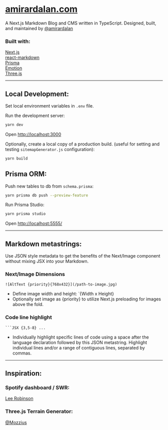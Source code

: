 # [amirardalan.com](https://amirardalan.com)

A Next.js Markdown Blog and CMS written in TypeScript. Designed, built, and maintained by [@amirardalan](https://github.com/amirardalan)

### Built with:

[Next.js](https://github.com/vercel/next.js/)  
[react-markdown](https://github.com/remarkjs/react-markdown)  
[Prisma](https://github.com/prisma/prisma)  
[Emotion](https://github.com/emotion-js/emotion)  
[Three.js](https://github.com/mrdoob/three.js/)  

---

## Local Development: 

Set local environment variables in `.env` file.

Run the development server:

```bash
yarn dev
```

Open [http://localhost:3000](http://localhost:3000)

Optionally, create a local copy of a production build. (useful for setting and testing `sitemapGenerator.js` configuration):

```bash
yarn build
```

## Prisma ORM:

Push new tables to db from `schema.prisma`:

```bash
yarn prisma db push --preview-feature
```

Run Prisma Studio:

```bash
yarn prisma studio
```

Open [http://localhost:5555/](http://localhost:5555/)

---

## Markdown metastrings:
Use JSON style metadata to get the benefits of the Next/Image component without mixing JSX into your Markdown.

### Next/Image Dimensions
`![AltText {priority}{768x432}](/path-to-image.jpg)`
- Define image width and height: `{Width x Height}
- Optionally set image as {priority} to utilize Next.js preloading for images above the fold.

### Code line highlight
` ```JSX {3,5-8} ... `
- Individually highlight specific lines of code using a space after the language declaration followed by this JSON metastring. Highlight individual lines and/or a range of contiguous lines, separated by commas.

---

## Inspiration:

### Spotify dashboard / SWR:
[Lee Robinson](https://github.com/leerob/leerob.io)

### Three.js Terrain Generator:
[@Mozzius](https://github.com/Mozzius/terrain-fiber)




